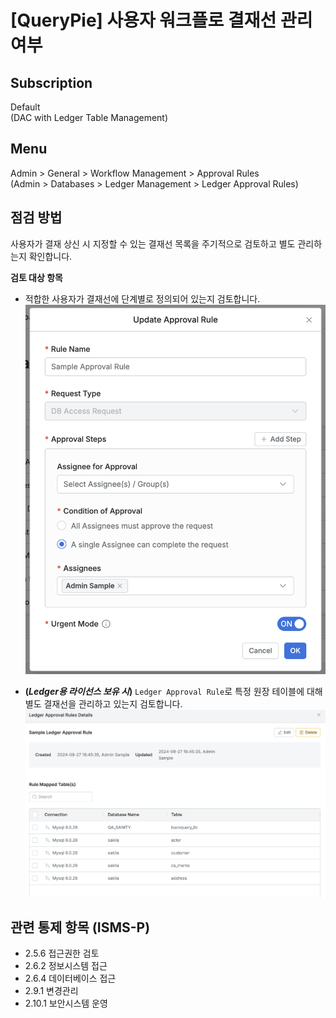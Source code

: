 # [QueryPie] 사용자 워크플로 결재선 관리 여부

## Subscription 
Default  
(DAC with Ledger Table Management)

## Menu 
Admin > General > Workflow Management > Approval Rules  
(Admin > Databases > Ledger Management > Ledger Approval Rules)

## 점검 방법 
사용자가 결재 상신 시 지정할 수 있는 결재선 목록을 주기적으로 검토하고 별도 관리하는지 확인합니다. 

**검토 대상 항목**  
- 적합한 사용자가 결재선에 단계별로 정의되어 있는지 검토합니다. 
![Approval Rule](images/approval-rule.png)

- **(_Ledger용 라이선스 보유 시_)** `Ledger Approval Rule`로 특정 원장 테이블에 대해 별도 결재선을 관리하고 있는지 검토합니다.
![Ledger Approval Rule Details](images/ledger-approval-rule-details.png)

## 관련 통제 항목 (ISMS-P)
- 2.5.6 접근권한 검토
- 2.6.2 정보시스템 접근
- 2.6.4 데이터베이스 접근
- 2.9.1 변경관리
- 2.10.1 보안시스템 운영